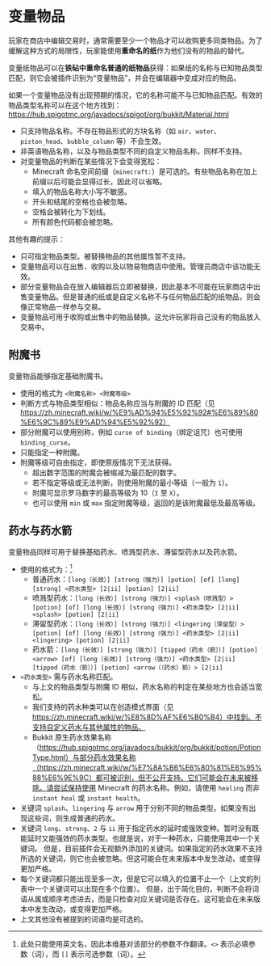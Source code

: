 # 变量物品

玩家在商店中编辑交易时，通常需要至少一个物品才可以收购更多同类物品。为了缓解这种方式的局限性，玩家能使用**重命名的纸**作为他们没有的物品的替代。

变量纸物品可以在**铁砧中重命名普通的纸物品**获得：如果纸的名称与已知物品类型匹配，则它会被插件识别为“变量物品”，并会在编辑器中变成对应的物品。

如果一个变量物品没有出现预期的情况，它的名称可能不与已知物品匹配。有效的物品类型名称可以在这个地方找到：https://hub.spigotmc.org/javadocs/spigot/org/bukkit/Material.html

* 只支持物品名称。不存在物品形式的方块名称（如 `air`、`water`、`piston_head`、`bubble_column` 等）不会生效。
* 非英语物品名称，以及与物品类型不同的自定义物品名称，同样不支持。
* 对变量物品的判断在某些情况下会变得宽松：
    * Minecraft 命名空间前缀（`minecraft:`）是可选的。有些物品名称在加上前缀以后可能会显得过长，因此可以省略。
    * 填入的物品名称大小写不敏感。
    * 开头和结尾的空格也会被忽略。
    * 空格会被转化为下划线。
    * 所有颜色代码都会被忽略。

其他有趣的提示：
* 只可指定物品类型。被替换物品的其他属性暂不支持。
* 变量物品可以在出售、收购以及以物易物商店中使用。管理员商店中该功能无效。
* 部分变量物品会在放入编辑器后立即被替换，因此基本不可能在玩家商店中出售变量物品。但是普通的纸或是自定义名称不与任何物品匹配的纸物品，则会像正常物品一样参与交易。
* 变量物品可用于收购或出售中的物品替换。这允许玩家将自己没有的物品放入交易中。

## 附魔书

变量物品能够指定基础附魔书。

* 使用的格式为 `<附魔名称> <附魔等级>`
* 判断方式与物品类型相似：物品名称应当与附魔的 ID 匹配（见 https://zh.minecraft.wiki/w/%E9%AD%94%E5%92%92#%E6%89%80%E6%9C%89%E9%AD%94%E5%92%92）
* 部分附魔可以使用别称，例如 `curse of binding`（绑定诅咒）也可使用 `binding_curse`。
* 只能指定一种附魔。
* 附魔等级可自由指定，即使原版情况下无法获得。
    * 超出数字范围的附魔会被缩减为最匹配的数字。
    * 若不指定等级或无法判断，则使用附魔的最小等级（一般为 `1`）。
    * 附魔可显示罗马数字的最高等级为 10（`I` 至 `X`）。
    * 也可以使用 `min` 或 `max` 指定附魔等级，返回的是该附魔最低及最高等级。

## 药水与药水箭

变量物品同样可用于替换基础药水、喷溅型药水、滞留型药水以及药水箭。

* 使用的格式为：[^1]
    * 普通药水：`[long（长效）] [strong（强力）] [potion] [of] [long] [strong] <药水类型> [2|ii] [potion] [2|ii]`
    * 喷溅型药水：`[long（长效）] [strong（强力）] <splash（喷溅型）> [potion] [of] [long（长效）] [strong（强力）] <药水类型> [2|ii] <splash> [potion] [2|ii]`
    * 滞留型药水：`[long（长效）] [strong（强力）] <lingering（滞留型）> [potion] [of] [long（长效）] [strong（强力）] <药水类型> [2|ii] <lingering> [potion] [2|ii]`
    * 药水箭：`[long（长效）] [strong（强力）] [tipped（药水（箭））] [potion] <arrow> [of] [long（长效）] [strong（强力）] <药水类型> [2|ii] [tipped（药水（箭））] [potion] <arrow（（药水）箭）> [2|ii]`
* `<药水类型>` 需与药水名称匹配。
    * 与上文的物品类型与附魔 ID 相似，药水名称的判定在某些地方也会适当宽松。
    * 我们支持的药水种类可以在创造模式界面（见 https://zh.minecraft.wiki/w/%E8%8D%AF%E6%B0%B4）中找到。不支持自定义药水与其他属性的物品。
    * Bukkit 原生药水效果名称（https://hub.spigotmc.org/javadocs/bukkit/org/bukkit/potion/PotionType.html）与部分药水效果名称（https://zh.minecraft.wiki/w/%E7%8A%B6%E6%80%81%E6%95%88%E6%9E%9C）都可被识别，但不公开支持。它们可能会在未来被移除。请尝试保持使用 Minecraft 的药水名称。例如，请使用 `healing` 而非 `instant heal` 或 `instant health`。
* 关键词 `splash`、`lingering` 与 `arrow` 用于分别不同的物品类型。如果没有出现这些词，则生成普通的药水。
* 关键词 `long`、`strong`、`2` 与 `ii` 用于指定药水的延时或强效变种。暂时没有既能延时又能强效的药水类型。也就是说，对于一种药水，只能使用其中一个关键词。
  但是，目前插件会无视额外添加的关键词。如果指定的药水效果不支持所选的关键词，则它也会被忽略。但这可能会在未来版本中发生改动，或变得更加严格。
* 每个关键词都只能出现至多一次，但是它可以填入的位置不止一个（上文的列表中一个关键词可以出现在多个位置）。
  但是，出于简化目的，判断不会将词语从属或顺序考虑进去，而是只检查对应关键词是否存在。这可能会在未来版本中发生改动，或变得更加严格。
* 上文其他没有被提到的词语均是可选的。

[^1]: 此处只能使用英文名，因此本维基对该部分的参数不作翻译。`<>` 表示必填参数（词），而 `[]` 表示可选参数（词）。
